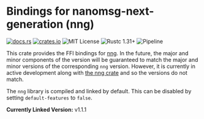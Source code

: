 # Bindings for nanomsg-next-generation (nng)

[![docs.rs](https://docs.rs/nng-sys/badge.svg)](https://docs.rs/nng-sys)
[![crates.io](http://img.shields.io/crates/v/nng-sys.svg)](http://crates.io/crates/nng-sys)
![MIT License](https://img.shields.io/badge/license-MIT-blue.svg)
![Rustc 1.31+](https://img.shields.io/badge/rustc-1.31+-lightgray.svg)
![Pipeline](https://gitlab.com/neachdainn/nng-rs/badges/master/pipeline.svg)

This crate provides the FFI bindings for [nng][1].
In the future, the major and minor components of the version will be guaranteed to match the major and minor versions of the corresponding `nng` version.
However, it is currently in active development along with [the nng crate][2] and so the versions do not match.

The `nng` library is compiled and linked by default.
This can be disabled by setting `default-features` to `false`.

**Currently Linked Version:** v1.1.1

[1]: https://nanomsg.github.io/nng/
[2]: https://crates.io/crates/nng
